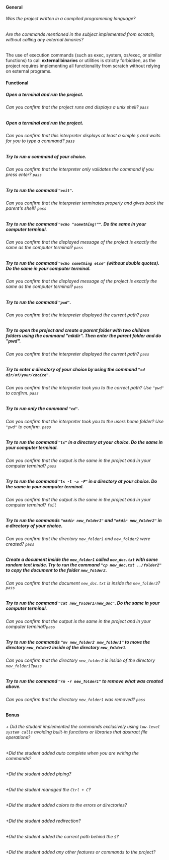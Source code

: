 #### General

###### Was the project written in a compiled programming language?

###### Are the commands mentioned in the subject implemented from scratch, without calling any external binaries?

The use of execution commands (such as exec, system, os/exec, or similar functions) to call **external binaries** or utilities is strictly forbidden, as the project requires implementing all functionality from scratch without relying on external programs.

#### Functional

##### Open a terminal and run the project.

###### Can you confirm that the project runs and displays a unix shell? ```pass```

##### Open a terminal and run the project.

###### Can you confirm that this interpreter displays at least a simple `$` and waits for you to type a command? ```pass```

##### Try to run a command of your choice.

###### Can you confirm that the interpreter only validates the command if you press enter?  ```pass```

##### Try to run the command `"exit"`.

###### Can you confirm that the interpreter terminates properly and gives back the parent's shell?  ```pass```

##### Try to run the command `"echo "something!""`. Do the same in your computer terminal.

###### Can you confirm that the displayed message of the project is exactly the same as the computer terminal? ```pass```

##### Try to run the command `"echo something else"` (without double quotes). Do the same in your computer terminal.

###### Can you confirm that the displayed message of the project is exactly the same as the computer terminal? ```pass```

##### Try to run the command `"pwd"`.

###### Can you confirm that the interpreter displayed the current path? ```pass```

##### Try to open the project and create a parent folder with two children folders using the command "mkdir". Then enter the parent folder and do "pwd".

###### Can you confirm that the interpreter displayed the current path? ```pass```

##### Try to enter a directory of your choice by using the command `"cd dir/of/your/choice"`.

###### Can you confirm that the interpreter took you to the correct path? Use `"pwd"` to confirm.    ```pass```

##### Try to run only the command `"cd"`.

###### Can you confirm that the interpreter took you to the users home folder? Use `"pwd"` to confirm.  ```pass```

##### Try to run the command `"ls"` in a directory at your choice. Do the same in your computer terminal.

###### Can you confirm that the output is the same in the project and in your computer terminal?    ```pass```

##### Try to run the command `"ls -l -a -F"` in a directory at your choice. Do the same in your computer terminal.

###### Can you confirm that the output is the same in the project and in your computer terminal?    ```fail```

##### Try to run the commands `"mkdir new_folder1"` and `"mkdir new_folder2"` in a directory of your choice.

###### Can you confirm that the directory `new_folder1` and `new_folder2` were created? ```pass```

##### Create a document inside the `new_folder1` called `new_doc.txt` with some random text inside. Try to run the command `"cp new_doc.txt ../folder2"` to copy the document to the folder `new_folder2`.

###### Can you confirm that the document `new_doc.txt` is inside the `new_folder2`? ```pass```

##### Try to run the command `"cat new_folder1/new_doc"`. Do the same in your computer terminal.

###### Can you confirm that the output is the same in the project and in your computer terminal?```pass```

##### Try to run the commands `"mv new_folder2 new_folder1"` to move the directory `new_folder2` inside of the directory `new_folder1`.

###### Can you confirm that the directory `new_folder2` is inside of the directory `new_folder1`?```pass```

##### Try to run the command `"rm -r new_folder1"` to remove what was created above. 

###### Can you confirm that the directory `new_folder1` was removed? ```pass```

#### Bonus

###### + Did the student implemented the commands exclusively using `low-level system calls` avoiding built-in functions or libraries that abstract file operations?

###### +Did the student added auto complete when you are writing the commands?

###### +Did the student added piping?

###### +Did the student managed the `Ctrl + C`?

###### +Did the student added colors to the errors or directories?

###### +Did the student added redirection?

###### +Did the student added the current path behind the `$`?

###### +Did the student added any other features or commands to the project?